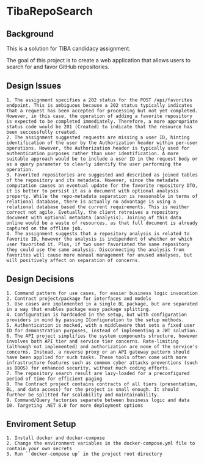 # TibaRepoSearch

## Background

This is a solution for TIBA candidacy assignment. 

The goal of this project is to create a web application that allows users to search for and favor GitHub repositories.

## Design Issues
	1. The assignment specifies a 202 status for the POST /api/favorites endpoint. This is ambiguous because a 202 status typically indicates that a request has been accepted for processing but not yet completed. However, in this case, the operation of adding a favorite repository is expected to be completed immediately. Therefore, a more appropriate status code would be 201 (Created) to indicate that the resource has been successfully created.
	2. The assignment suggested requests are missing a user ID, hinting identification of the user by the Authorization header within per-user operations. However, the Authorization header is typically used for authentication purposes rather than user identification. A more suitable approach would be to include a user ID in the request body or as a query parameter to clearly identify the user performing the operation.
	3. Favorited repositories are suggested and described as joined tables of the repository and its metadata. However, since the metadata computation causes an eventual update for the favorite repository DTO, it is better to persist it as a document with optional analysis property. While the repo-metadata separation is reasonable in terms of relational database, there is actually no advantage is using a relational database based the current requirements. This is neither correct not agile. Evetually, the client retreives a repository document with optional metadata (analysis). Joining of this data online would be a waste of resources, as that full document is already captured on the offline job.
	4. The assignment suggests that a repository analysis is related to favorite ID, however the analysis is indipendent of whether or which user favorited it. Plus, if two user favoriated the same repository they could use the same analysis. Disconnecting the analysis from favorites will cause more manual management for unused analyses, but will positively affect on separation of concerns.

## Design Decisions
	1. Command pattern for use cases, for easier business logic invocation
	2. Contract project/package for interfaces and models
	3. Use cases are implemented in a single BL package, but are separated in a way that enables package easy package splitting.
	4. Configuration is hardcoded in the setup, but with configuration providers in mind by passing IConfiguration to the setup methods.
	5. Authentication is mocked, with a middleware that sets a fixed user ID for demonstration purposes, instead of implementing a JWT solution.
	6. The API project simplifies the system components structure, however involves both API tier and service tier concerns. Rate-limiting (although not implemented) and authorization are none of the service's concerns. Instead, a reverse proxy or an API gateway pattern should have been applied for such tasks. These tools often come with more infrastructure features such as common cyber attacks preventions (such as DDOS) for enhanced security, without much coding efforts.
	7. The repository search result are lazy-loaded for a preconfigured period of time for efficient paging
	8. The Contract project contains contracts of all tiers (presentation, BL, and data access) for the project is small enough. It should further be splitted for scalability and maintainability.
	9. Command/Query factories separate between business logic and data
	10. Targeting .NET 8.0 for more deployment options


## Enviroment Setup
	1. Install docker and docker-compose
	2. Change the environment variables in the docker-compose.yml file to contain your own secrets
	3. Run ``docker-compose up` in the project root directory